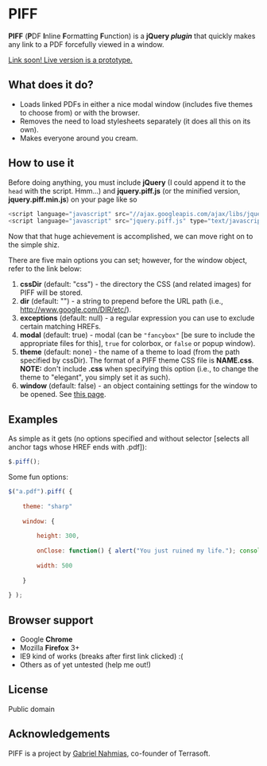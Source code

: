 PIFF
=============

**PIFF** (**P**DF **I**nline **F**ormatting **F**unction) is a **jQuery _plugin_** that quickly makes any link to a PDF forcefully viewed in a window.

[Link soon!  Live version is a prototype.](#)

What does it do?
-----------

* Loads linked PDFs in either a nice modal window (includes five themes to choose from) or with the browser.
* Removes the need to load stylesheets separately (it does all this on its own).
* Makes everyone around you cream.

How to use it
-----------

Before doing anything, you must include **jQuery** (I could append it to the ```head``` with the script.  Hmm...) and **jquery.piff.js** (or the minified version, **jquery.piff.min.js**) on your page like so
	
```javascript
<script language="javascript" src="//ajax.googleapis.com/ajax/libs/jquery/1/jquery.min.js" type="text/javascript"></script>
<script language="javascript" src="jquery.piff.js" type="text/javascript"></script>
```

Now that that huge achievement is accomplished, we can move right on to the simple shiz.

There are five main options you can set; however, for the window object, refer to the link below:

1.  **cssDir** (default: "css") - the directory the CSS (and related images) for PIFF will be stored.
2.  **dir** (default: "") - a string to prepend before the URL path (i.e., http://www.google.com/DIR/etc/).
3.  **exceptions** (default: null) - a regular expression you can use to exclude certain matching HREFs.
4.  **modal** (default: true) - modal (can be ```"fancybox"``` [be sure to include the appropriate files for this], ```true``` for colorbox, or ```false``` or popup window).
5.  **theme** (default: none) - the name of a theme to load (from the path specified by cssDir).  The format of a PIFF theme CSS file is **NAME.css**.  **NOTE:** don't include **.css** when specifying this option (i.e., to change the theme to "elegant", you simply set it as such).
6.  **window** (default: false) - an object containing settings for the window to be opened.  See <a href="http://www.jacklmoore.com/colorbox">this page</a>.

Examples
-----------

As simple as it gets (no options specified and without selector [selects all anchor tags whose HREF ends with .pdf]):

```javascript
$.piff();
```

Some fun options:

```javascript
$("a.pdf").piff( {
	
	theme: "sharp"
	
	window: {
		
		height: 300,
		
		onClose: function() { alert("You just ruined my life."); console.warn("I'm hacking your computer."); },
		
		width: 500
		
	}
	
} );
```

Browser support
-----------

* Google **Chrome**
* Mozilla **Firefox** 3+
* IE9 kind of works (breaks after first link clicked) :(
* Others as of yet untested (help me out!)

License
-----------

Public domain

Acknowledgements
------------

PIFF is a project by [Gabriel Nahmias](http://github.com/terrasoftlabs "Terrasoft's GitHub"), co-founder of Terrasoft.
